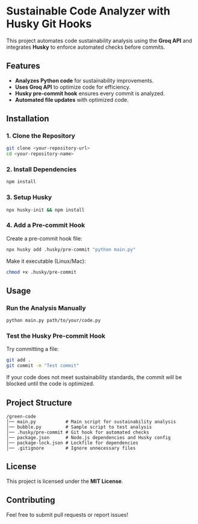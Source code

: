 # Sustainable Code Analyzer with Husky Git Hooks

This project automates code sustainability analysis using the **Groq API** and integrates **Husky** to enforce automated checks before commits.

## Features
- **Analyzes Python code** for sustainability improvements.
- **Uses Groq API** to optimize code for efficiency.
- **Husky pre-commit hook** ensures every commit is analyzed.
- **Automated file updates** with optimized code.

## Installation

### 1. Clone the Repository
```sh
git clone <your-repository-url>
cd <your-repository-name>
```

### 2. Install Dependencies
```sh
npm install
```

### 3. Setup Husky
```sh
npx husky-init && npm install
```

### 4. Add a Pre-commit Hook
Create a pre-commit hook file:
```sh
npx husky add .husky/pre-commit "python main.py"
```

Make it executable (Linux/Mac):
```sh
chmod +x .husky/pre-commit
```

## Usage

### Run the Analysis Manually
```sh
python main.py path/to/your/code.py
```

### Test the Husky Pre-commit Hook
Try committing a file:
```sh
git add .
git commit -m "Test commit"
```
If your code does not meet sustainability standards, the commit will be blocked until the code is optimized.

## Project Structure
```
/green-code
│── main.py           # Main script for sustainability analysis
│── bubble.py         # Sample script to test analysis
│── .husky/pre-commit # Git hook for automated checks
│── package.json      # Node.js dependencies and Husky config
│── package-lock.json # Lockfile for dependencies
│── .gitignore        # Ignore unnecessary files
```

## License
This project is licensed under the **MIT License**.

## Contributing
Feel free to submit pull requests or report issues!

```